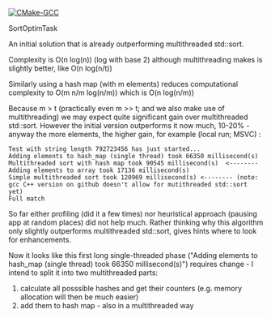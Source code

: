 [![CMake-GCC](https://github.com/msterkowiec/SortOptimTask/actions/workflows/cmake-gcc.yaml/badge.svg?branch=main)](https://github.com/msterkowiec/SortOptimTask/actions/workflows/cmake-gcc.yaml)

SortOptimTask

An initial solution that is already outperforming multithreaded std::sort.

Complexity is O(n log(n))  (log with base 2) although multithreading makes is slightly better, like O(n log(n/t))

Similarly using a hash map (with m elements) reduces computational complexity to O(m n/m log(n/m)) which is O(n log(n/m))

Because m > t (practically even  m >> t; and we also make use of multithreading) we may expect quite significant gain over multithreaded std::sort.
However the initial version outperforms it now much, 10-20% - anyway the more elements, the higher gain, for example (local run; MSVC) :

    Test with string length 792723456 has just started...
    Adding elements to hash_map (single thread) took 66350 millisecond(s)
    Multithreaded sort with hash map took 90545 millisecond(s)  <--------
    Adding elements to array took 17136 millisecond(s)
    Simple multithreaded sort took 120969 millisecond(s) <-------- (note: gcc C++ version on github doesn't allow for mutithreaded std::sort yet)
    Full match
    
So far either profiling (did it a few times) nor heuristical approach (pausing app at random places) did not help much.
Rather thinking why this algorithm only slightly outperforms multithreaded std::sort, gives hints where to look for enhancements.

Now it looks like this first long single-threaded phase ("Adding elements to hash_map (single thread) took 66350 millisecond(s)") requires change - I intend to split it into two multithreaded parts:
1) calculate all posssible hashes and get their counters (e.g. memory allocation will then be much easier)
2) add them to hash map - also in a multithreaded way
